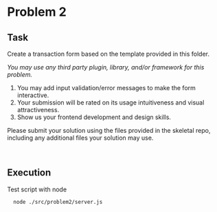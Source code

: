 # Problem 2

## Task

Create a transaction form based on the template provided in this folder.

*You may use any third party plugin, library, and/or framework for this problem.*

1. You may add input validation/error messages to make the form interactive.
2. Your submission will be rated on its usage intuitiveness and visual attractiveness.
3. Show us your frontend development and design skills.

Please submit your solution using the files provided in the skeletal repo, including any additional files your solution may use.

<br/>

## Execution

Test script with node

```
  node ./src/problem2/server.js
```
